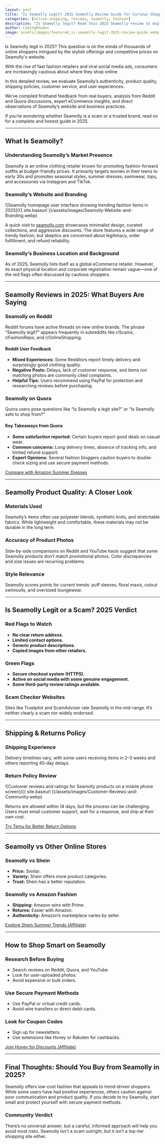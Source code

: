 ```yaml
---
layout: post
title: "Is Seamolly Legit? 2025 Seamolly Review Guide for Curious Shoppers"
categories: [online-shopping, reviews, seamolly, fashion]
description: "Is Seamolly legit? Read this 2025 Seamolly review to explore user opinions, site safety, shipping, and fashion quality before you buy."
author: CodingRhodes
image: assets/images/featured_is-seamolly-legit-2025-review-guide.webp
---
```


Is Seamolly legit in 2025? This question is on the minds of thousands of online shoppers intrigued by the stylish offerings and competitive prices on Seamolly's website. 

With the rise of fast fashion retailers and viral social media ads, consumers are increasingly cautious about where they shop online. 

In this detailed review, we evaluate Seamolly’s authenticity, product quality, shipping policies, customer service, and user experiences. 

We’ve compiled firsthand feedback from real buyers, analysis from Reddit and Quora discussions, expert eCommerce insights, and direct observations of Seamolly’s website and business practices.

If you’re wondering whether Seamolly is a scam or a trusted brand, read on for a complete and honest guide in 2025.

---

## What Is Seamolly?

### Understanding Seamolly’s Market Presence

Seamolly is an online clothing retailer known for promoting fashion-forward outfits at budget-friendly prices. It primarily targets women in their teens to early 30s and promotes seasonal styles, summer dresses, swimwear, tops, and accessories via Instagram and TikTok.

### Seamolly’s Website and Branding

![Seamolly homepage user interface showing trending fashion items in 2025]({{ site.baseurl }}/assets/images/Seamolly-Website-and-Branding.webp)

A quick visit to [seamolly.com](https://www.seamolly.com) showcases minimalist design, curated collections, and aggressive discounts. The store features a wide range of trendy fashion, but skeptics are concerned about legitimacy, order fulfillment, and refund reliability.

### Seamolly’s Business Location and Background

As of 2025, Seamolly lists itself as a global eCommerce retailer. However, its exact physical location and corporate registration remain vague—one of the red flags often discussed by cautious shoppers.

<script async src="https://pagead2.googlesyndication.com/pagead/js/adsbygoogle.js?client=ca-pub-2784742237479601"
     crossorigin="anonymous"></script>
<!-- Ads Homepage below top article -->
<ins class="adsbygoogle"
     style="display:block"
     data-ad-client="ca-pub-2784742237479601"
     data-ad-slot="3760872290"
     data-ad-format="auto"
     data-full-width-responsive="true"></ins>
<script>
     (adsbygoogle = window.adsbygoogle || []).push({});
</script>

---

## Seamolly Reviews in 2025: What Buyers Are Saying

### Seamolly on Reddit

Reddit forums have active threads on new online brands. The phrase “Seamolly legit?” appears frequently in subreddits like r/Scams, r/FashionReps, and r/OnlineShopping.

#### Reddit User Feedback

* **Mixed Experiences:** Some Redditors report timely delivery and surprisingly good clothing quality.
* **Negative Posts:** Delays, lack of customer response, and items not matching photos are commonly cited complaints.
* **Helpful Tips:** Users recommend using PayPal for protection and researching reviews before purchasing.

### Seamolly on Quora

Quora users pose questions like “Is Seamolly a legit site?” or “Is Seamolly safe to shop from?”

#### Key Takeaways from Quora

* **Some satisfaction reported:** Certain buyers report good deals on casual wear.
* **Common concerns:** Long delivery times, absence of tracking info, and limited refund support.
* **Expert Opinions:** Several fashion bloggers caution buyers to double-check sizing and use secure payment methods.

[Compare with Amazon Summer Dresses](https://amzn.to/3GWRbFn)

---

## Seamolly Product Quality: A Closer Look

### Materials Used

Seamolly’s items often use polyester blends, synthetic knits, and stretchable fabrics. While lightweight and comfortable, these materials may not be durable in the long term.

### Accuracy of Product Photos

Side-by-side comparisons on Reddit and YouTube hauls suggest that some Seamolly products don’t match promotional photos. Color discrepancies and size issues are recurring problems.

### Style Relevance

Seamolly scores points for current trends: puff sleeves, floral maxis, cutout swimsuits, and oversized loungewear.

---

## Is Seamolly Legit or a Scam? 2025 Verdict

### Red Flags to Watch

* **No clear return address.**
* **Limited contact options.**
* **Generic product descriptions.**
* **Copied images from other retailers.**

### Green Flags

* **Secure checkout system (HTTPS).**
* **Active on social media with some genuine engagement.**
* **Some third-party review ratings available.**

### Scam Checker Websites

Sites like Trustpilot and ScamAdviser rate Seamolly in the mid-range. It’s neither clearly a scam nor widely endorsed.

---

## Shipping & Returns Policy

<script async src="https://pagead2.googlesyndication.com/pagead/js/adsbygoogle.js?client=ca-pub-2784742237479601"
     crossorigin="anonymous"></script>
<!-- Ads Homepage below top article -->
<ins class="adsbygoogle"
     style="display:block"
     data-ad-client="ca-pub-2784742237479601"
     data-ad-slot="3760872290"
     data-ad-format="auto"
     data-full-width-responsive="true"></ins>
<script>
     (adsbygoogle = window.adsbygoogle || []).push({});
</script>

### Shipping Experience

Delivery timelines vary, with some users receiving items in 2–3 weeks and others reporting 40-day delays.

### Return Policy Review

![Customer reviews and ratings for Seamolly products on a mobile phone screen]({{ site.baseurl }}/assets/images/Customer-Reviews-and-Community.webp)

Returns are allowed within 14 days, but the process can be challenging. Users must email customer support, wait for a response, and ship at their own cost.

[Try Temu for Better Return Options](https://www.temu.com/)

---

## Seamolly vs Other Online Stores

### Seamolly vs Shein

* **Price:** Similar.
* **Variety:** Shein offers more product categories.
* **Trust:** Shein has a better reputation.

### Seamolly vs Amazon Fashion

* **Shipping:** Amazon wins with Prime.
* **Returns:** Easier with Amazon.
* **Authenticity:** Amazon’s marketplace varies by seller.

[Explore Shein Summer Trends (Affiliate)](https://www.shein.com/)

---

## How to Shop Smart on Seamolly

### Research Before Buying

* Search reviews on Reddit, Quora, and YouTube.
* Look for user-uploaded photos.
* Avoid expensive or bulk orders.

### Use Secure Payment Methods

* Use PayPal or virtual credit cards.
* Avoid wire transfers or direct debit cards.

### Look for Coupon Codes

* Sign up for newsletters.
* Use extensions like Honey or Rakuten for cashbacks.

[Join Honey for Discounts (Affiliate)](https://www.joinhoney.com/)

---

## Final Thoughts: Should You Buy from Seamolly in 2025?

Seamolly offers low-cost fashion that appeals to trend-driven shoppers. While some users have had positive experiences, others caution against poor communication and product quality. If you decide to try Seamolly, start small and protect yourself with secure payment methods.

### Community Verdict

There’s no universal answer, but a careful, informed approach will help you avoid most risks. Seamolly isn't a scam outright, but it isn’t a top-tier shopping site either.


